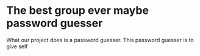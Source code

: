 # The best group ever maybe password guesser
What our project does is a password guesser. This password guesser is to give self
